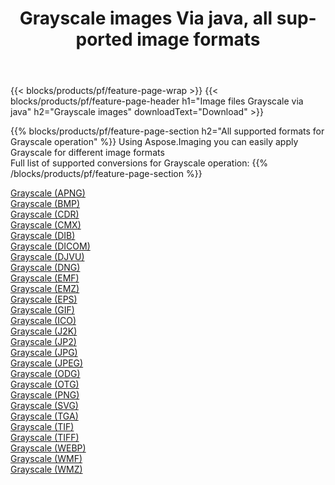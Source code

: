 ﻿---
title: Grayscale images Via java, all supported image formats 
weight: 3920
url: /java/grayscale 
lang: en
langdirlevel: 2
locales: zh-hans,ja,it,ru,de,es,fr,nl,id,lt,pl,pt,vi,tr,ko,zh-hant,ar,hi,th,sv,cs,uk,he
description: Using Aspose.Imaging you can easily Grayscale images Via java
---

{{< blocks/products/pf/feature-page-wrap >}}
{{< blocks/products/pf/feature-page-header h1="Image files Grayscale via java" h2="Grayscale images" downloadText="Download" >}}


{{% blocks/products/pf/feature-page-section  h2="All supported formats for Grayscale operation" %}}
Using Aspose.Imaging you can easily apply Grayscale for different image formats
<br/>
Full list of supported conversions for Grayscale operation:
{{% /blocks/products/pf/feature-page-section %}}
<div class="container-fluid productfamilypage bg-gray">
    <div class="convertypes bg-gray agp-content section">
        <div class="container">
		<div class="row other-converters">
		    <div class='col-md-2 other-converter remove-lp remove-rp'><a href="/imaging/java/grayscale/apng" >Grayscale (APNG)</a></div><div class='col-md-2 other-converter remove-lp remove-rp'><a href="/imaging/java/grayscale/bmp" >Grayscale (BMP)</a></div><div class='col-md-2 other-converter remove-lp remove-rp'><a href="/imaging/java/grayscale/cdr" >Grayscale (CDR)</a></div><div class='col-md-2 other-converter remove-lp remove-rp'><a href="/imaging/java/grayscale/cmx" >Grayscale (CMX)</a></div><div class='col-md-2 other-converter remove-lp remove-rp'><a href="/imaging/java/grayscale/dib" >Grayscale (DIB)</a></div><div class='col-md-2 other-converter remove-lp remove-rp'><a href="/imaging/java/grayscale/dicom" >Grayscale (DICOM)</a></div><div class='col-md-2 other-converter remove-lp remove-rp'><a href="/imaging/java/grayscale/djvu" >Grayscale (DJVU)</a></div><div class='col-md-2 other-converter remove-lp remove-rp'><a href="/imaging/java/grayscale/dng" >Grayscale (DNG)</a></div><div class='col-md-2 other-converter remove-lp remove-rp'><a href="/imaging/java/grayscale/emf" >Grayscale (EMF)</a></div><div class='col-md-2 other-converter remove-lp remove-rp'><a href="/imaging/java/grayscale/emz" >Grayscale (EMZ)</a></div><div class='col-md-2 other-converter remove-lp remove-rp'><a href="/imaging/java/grayscale/eps" >Grayscale (EPS)</a></div><div class='col-md-2 other-converter remove-lp remove-rp'><a href="/imaging/java/grayscale/gif" >Grayscale (GIF)</a></div><div class='col-md-2 other-converter remove-lp remove-rp'><a href="/imaging/java/grayscale/ico" >Grayscale (ICO)</a></div><div class='col-md-2 other-converter remove-lp remove-rp'><a href="/imaging/java/grayscale/j2k" >Grayscale (J2K)</a></div><div class='col-md-2 other-converter remove-lp remove-rp'><a href="/imaging/java/grayscale/jp2" >Grayscale (JP2)</a></div><div class='col-md-2 other-converter remove-lp remove-rp'><a href="/imaging/java/grayscale/jpg" >Grayscale (JPG)</a></div><div class='col-md-2 other-converter remove-lp remove-rp'><a href="/imaging/java/grayscale/jpeg" >Grayscale (JPEG)</a></div><div class='col-md-2 other-converter remove-lp remove-rp'><a href="/imaging/java/grayscale/odg" >Grayscale (ODG)</a></div><div class='col-md-2 other-converter remove-lp remove-rp'><a href="/imaging/java/grayscale/otg" >Grayscale (OTG)</a></div><div class='col-md-2 other-converter remove-lp remove-rp'><a href="/imaging/java/grayscale/png" >Grayscale (PNG)</a></div><div class='col-md-2 other-converter remove-lp remove-rp'><a href="/imaging/java/grayscale/svg" >Grayscale (SVG)</a></div><div class='col-md-2 other-converter remove-lp remove-rp'><a href="/imaging/java/grayscale/tga" >Grayscale (TGA)</a></div><div class='col-md-2 other-converter remove-lp remove-rp'><a href="/imaging/java/grayscale/tif" >Grayscale (TIF)</a></div><div class='col-md-2 other-converter remove-lp remove-rp'><a href="/imaging/java/grayscale/tiff" >Grayscale (TIFF)</a></div><div class='col-md-2 other-converter remove-lp remove-rp'><a href="/imaging/java/grayscale/webp" >Grayscale (WEBP)</a></div><div class='col-md-2 other-converter remove-lp remove-rp'><a href="/imaging/java/grayscale/wmf" >Grayscale (WMF)</a></div><div class='col-md-2 other-converter remove-lp remove-rp'><a href="/imaging/java/grayscale/wmz" >Grayscale (WMZ)</a></div>
                </div>
        </div>
    </div>
</div>
<br/>
